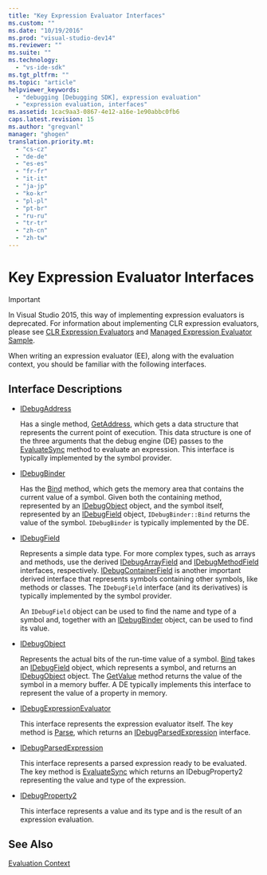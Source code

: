 ```yaml
---
title: "Key Expression Evaluator Interfaces"
ms.custom: ""
ms.date: "10/19/2016"
ms.prod: "visual-studio-dev14"
ms.reviewer: ""
ms.suite: ""
ms.technology: 
  - "vs-ide-sdk"
ms.tgt_pltfrm: ""
ms.topic: "article"
helpviewer_keywords: 
  - "debugging [Debugging SDK], expression evaluation"
  - "expression evaluation, interfaces"
ms.assetid: 1cac9aa3-0867-4e12-a16e-1e90abbc0fb6
caps.latest.revision: 15
ms.author: "gregvanl"
manager: "ghogen"
translation.priority.mt: 
  - "cs-cz"
  - "de-de"
  - "es-es"
  - "fr-fr"
  - "it-it"
  - "ja-jp"
  - "ko-kr"
  - "pl-pl"
  - "pt-br"
  - "ru-ru"
  - "tr-tr"
  - "zh-cn"
  - "zh-tw"
---
```

# Key Expression Evaluator Interfaces
> [!IMPORTANT]
>  In Visual Studio 2015, this way of implementing expression evaluators is deprecated. For information about implementing CLR expression evaluators, please see [CLR Expression Evaluators](https://github.com/Microsoft/ConcordExtensibilitySamples/wiki/CLR-Expression-Evaluators) and [Managed Expression Evaluator Sample](https://github.com/Microsoft/ConcordExtensibilitySamples/wiki/Managed-Expression-Evaluator-Sample).  
  
 When writing an expression evaluator (EE), along with the evaluation context, you should be familiar with the following interfaces.  
  
## Interface Descriptions  
  
-   [IDebugAddress](../extensibility-debugger-reference/idebugaddress.md)  
  
     Has a single method, [GetAddress](../extensibility-debugger-reference/idebugaddress--getaddress.md), which gets a data structure that represents the current point of execution. This data structure is one of the three arguments that the debug engine (DE) passes to the [EvaluateSync](../extensibility-debugger-reference/idebugparsedexpression--evaluatesync.md) method to evaluate an expression. This interface is typically implemented by the symbol provider.  
  
-   [IDebugBinder](../extensibility-debugger-reference/idebugbinder.md)  
  
     Has the [Bind](../extensibility-debugger-reference/idebugbinder--bind.md) method, which gets the memory area that contains the current value of a symbol. Given both the containing method, represented by an [IDebugObject](../extensibility-debugger-reference/idebugobject.md) object, and the symbol itself, represented by an [IDebugField](../extensibility-debugger-reference/idebugfield.md) object, `IDebugBinder::Bind` returns the value of the symbol. `IDebugBinder` is typically implemented by the DE.  
  
-   [IDebugField](../extensibility-debugger-reference/idebugfield.md)  
  
     Represents a simple data type. For more complex types, such as arrays and methods, use the derived [IDebugArrayField](../extensibility-debugger-reference/idebugarrayfield.md) and [IDebugMethodField](../extensibility-debugger-reference/idebugmethodfield.md) interfaces, respectively. [IDebugContainerField](../extensibility-debugger-reference/idebugcontainerfield.md) is another important derived interface that represents symbols containing other symbols, like methods or classes. The `IDebugField` interface (and its derivatives) is typically implemented by the symbol provider.  
  
     An `IDebugField` object can be used to find the name and type of a symbol and, together with an [IDebugBinder](../extensibility-debugger-reference/idebugbinder.md) object, can be used to find its value.  
  
-   [IDebugObject](../extensibility-debugger-reference/idebugobject.md)  
  
     Represents the actual bits of the run-time value of a symbol. [Bind](../extensibility-debugger-reference/idebugbinder--bind.md) takes an [IDebugField](../extensibility-debugger-reference/idebugfield.md) object, which represents a symbol, and returns an [IDebugObject](../extensibility-debugger-reference/idebugobject.md) object. The [GetValue](../extensibility-debugger-reference/idebugobject--getvalue.md) method returns the value of the symbol in a memory buffer. A DE typically implements this interface to represent the value of a property in memory.  
  
-   [IDebugExpressionEvaluator](../extensibility-debugger-reference/idebugexpressionevaluator.md)  
  
     This interface represents the expression evaluator itself. The key method is [Parse](../extensibility-debugger-reference/idebugexpressionevaluator--parse.md), which returns an [IDebugParsedExpression](../extensibility-debugger-reference/idebugparsedexpression.md) interface.  
  
-   [IDebugParsedExpression](../extensibility-debugger-reference/idebugparsedexpression.md)  
  
     This interface represents a parsed expression ready to be evaluated. The key method is [EvaluateSync](../extensibility-debugger-reference/idebugparsedexpression--evaluatesync.md) which returns an IDebugProperty2 representing the value and type of the expression.  
  
-   [IDebugProperty2](../extensibility-debugger-reference/idebugproperty2.md)  
  
     This interface represents a value and its type and is the result of an expression evaluation.  
  
## See Also  
 [Evaluation Context](../extensibility-debugger/evaluation-context.md)